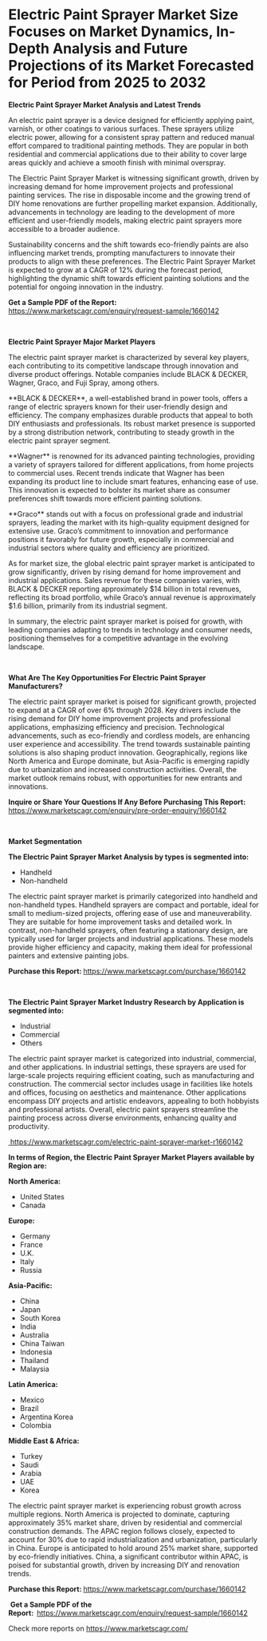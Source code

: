 <p><h1>Electric Paint Sprayer Market Size Focuses on Market Dynamics, In-Depth Analysis and Future Projections of its Market Forecasted for Period from 2025 to 2032</h1></p><p><strong>Electric Paint Sprayer Market Analysis and Latest Trends</strong></p>
<p><p>An electric paint sprayer is a device designed for efficiently applying paint, varnish, or other coatings to various surfaces. These sprayers utilize electric power, allowing for a consistent spray pattern and reduced manual effort compared to traditional painting methods. They are popular in both residential and commercial applications due to their ability to cover large areas quickly and achieve a smooth finish with minimal overspray.</p><p>The Electric Paint Sprayer Market is witnessing significant growth, driven by increasing demand for home improvement projects and professional painting services. The rise in disposable income and the growing trend of DIY home renovations are further propelling market expansion. Additionally, advancements in technology are leading to the development of more efficient and user-friendly models, making electric paint sprayers more accessible to a broader audience.</p><p>Sustainability concerns and the shift towards eco-friendly paints are also influencing market trends, prompting manufacturers to innovate their products to align with these preferences. The Electric Paint Sprayer Market is expected to grow at a CAGR of 12% during the forecast period, highlighting the dynamic shift towards efficient painting solutions and the potential for ongoing innovation in the industry.</p></p>
<p><strong>Get a Sample PDF of the Report:&nbsp;</strong> <a href="https://www.marketscagr.com/enquiry/request-sample/1660142?utm_campaign=1999&utm_medium=2&utm_source=Github&utm_content=ia&utm_term=20022025&utm_id=electric-paint-sprayer">https://www.marketscagr.com/enquiry/request-sample/1660142</a></p>
<p>&nbsp;</p>
<p><strong>Electric Paint Sprayer Major Market Players</strong></p>
<p><p>The electric paint sprayer market is characterized by several key players, each contributing to its competitive landscape through innovation and diverse product offerings. Notable companies include BLACK & DECKER, Wagner, Graco, and Fuji Spray, among others.</p><p>**BLACK & DECKER**, a well-established brand in power tools, offers a range of electric sprayers known for their user-friendly design and efficiency. The company emphasizes durable products that appeal to both DIY enthusiasts and professionals. Its robust market presence is supported by a strong distribution network, contributing to steady growth in the electric paint sprayer segment.</p><p>**Wagner** is renowned for its advanced painting technologies, providing a variety of sprayers tailored for different applications, from home projects to commercial uses. Recent trends indicate that Wagner has been expanding its product line to include smart features, enhancing ease of use. This innovation is expected to bolster its market share as consumer preferences shift towards more efficient painting solutions.</p><p>**Graco** stands out with a focus on professional grade and industrial sprayers, leading the market with its high-quality equipment designed for extensive use. Graco’s commitment to innovation and performance positions it favorably for future growth, especially in commercial and industrial sectors where quality and efficiency are prioritized.</p><p>As for market size, the global electric paint sprayer market is anticipated to grow significantly, driven by rising demand for home improvement and industrial applications. Sales revenue for these companies varies, with BLACK & DECKER reporting approximately $14 billion in total revenues, reflecting its broad portfolio, while Graco’s annual revenue is approximately $1.6 billion, primarily from its industrial segment.</p><p>In summary, the electric paint sprayer market is poised for growth, with leading companies adapting to trends in technology and consumer needs, positioning themselves for a competitive advantage in the evolving landscape.</p></p>
<p>&nbsp;</p>
<p><strong>What Are The Key Opportunities For Electric Paint Sprayer Manufacturers?</strong></p>
<p><p>The electric paint sprayer market is poised for significant growth, projected to expand at a CAGR of over 6% through 2028. Key drivers include the rising demand for DIY home improvement projects and professional applications, emphasizing efficiency and precision. Technological advancements, such as eco-friendly and cordless models, are enhancing user experience and accessibility. The trend towards sustainable painting solutions is also shaping product innovation. Geographically, regions like North America and Europe dominate, but Asia-Pacific is emerging rapidly due to urbanization and increased construction activities. Overall, the market outlook remains robust, with opportunities for new entrants and innovations.</p></p>
<p><strong>Inquire or Share Your Questions If Any Before Purchasing This Report:</strong> <a href="https://www.marketscagr.com/enquiry/pre-order-enquiry/1660142?utm_campaign=1999&utm_medium=2&utm_source=Github&utm_content=ia&utm_term=20022025&utm_id=electric-paint-sprayer">https://www.marketscagr.com/enquiry/pre-order-enquiry/1660142</a></p>
<p>&nbsp;</p>
<p><strong>Market Segmentation</strong></p>
<p><strong>The Electric Paint Sprayer Market Analysis by types is segmented into:</strong></p>
<p><ul><li>Handheld</li><li>Non-handheld</li></ul></p>
<p><p>The electric paint sprayer market is primarily categorized into handheld and non-handheld types. Handheld sprayers are compact and portable, ideal for small to medium-sized projects, offering ease of use and maneuverability. They are suitable for home improvement tasks and detailed work. In contrast, non-handheld sprayers, often featuring a stationary design, are typically used for larger projects and industrial applications. These models provide higher efficiency and capacity, making them ideal for professional painters and extensive painting jobs.</p></p>
<p><strong>Purchase this Report:&nbsp;</strong><a href="https://www.marketscagr.com/purchase/1660142?utm_campaign=1999&utm_medium=2&utm_source=Github&utm_content=ia&utm_term=20022025&utm_id=electric-paint-sprayer">https://www.marketscagr.com/purchase/1660142</a></p>
<p>&nbsp;</p>
<p><strong>The Electric Paint Sprayer Market Industry Research by Application is segmented into:</strong></p>
<p><ul><li>Industrial</li><li>Commercial</li><li>Others</li></ul></p>
<p><p>The electric paint sprayer market is categorized into industrial, commercial, and other applications. In industrial settings, these sprayers are used for large-scale projects requiring efficient coating, such as manufacturing and construction. The commercial sector includes usage in facilities like hotels and offices, focusing on aesthetics and maintenance. Other applications encompass DIY projects and artistic endeavors, appealing to both hobbyists and professional artists. Overall, electric paint sprayers streamline the painting process across diverse environments, enhancing quality and productivity.</p></p>
<p><a href="https://www.marketscagr.com/electric-paint-sprayer-market-r1660142?utm_campaign=1999&utm_medium=2&utm_source=Github&utm_content=ia&utm_term=20022025&utm_id=electric-paint-sprayer">&nbsp;https://www.marketscagr.com/electric-paint-sprayer-market-r1660142</a></p>
<p><strong>In terms of Region, the Electric Paint Sprayer Market Players available by Region are:</strong></p>
<p>
    <p> <strong> North America: </strong>
        <ul>
            <li>United States</li>
            <li>Canada</li>
        </ul>
        </p> 
    <p> <strong> Europe: </strong>
        <ul>
            <li>Germany</li>
            <li>France</li>
            <li>U.K.</li>
            <li>Italy</li>
            <li>Russia</li>
        </ul>
        </p> 
    <p> <strong> Asia-Pacific: </strong>
        <ul>
            <li>China</li>
            <li>Japan</li>
            <li>South Korea</li>
            <li>India</li>
            <li>Australia</li>
            <li>China Taiwan</li>
            <li>Indonesia</li>
            <li>Thailand</li>
            <li>Malaysia</li>
        </ul>
        </p> 
    <p> <strong> Latin America: </strong>
        <ul>
            <li>Mexico</li>
            <li>Brazil</li>
            <li>Argentina Korea</li>
            <li>Colombia</li>
        </ul>
        </p> 
    <p> <strong> Middle East & Africa: </strong>
        <ul>
            <li>Turkey</li>
            <li>Saudi</li>
            <li>Arabia</li>
            <li>UAE</li>
            <li>Korea</li>
        </ul>
    </p>
    </p>
<p><p>The electric paint sprayer market is experiencing robust growth across multiple regions. North America is projected to dominate, capturing approximately 35% market share, driven by residential and commercial construction demands. The APAC region follows closely, expected to account for 30% due to rapid industrialization and urbanization, particularly in China. Europe is anticipated to hold around 25% market share, supported by eco-friendly initiatives. China, a significant contributor within APAC, is poised for substantial growth, driven by increasing DIY and renovation trends.</p></p>
<p><strong>Purchase this Report: </strong><a href="https://www.marketscagr.com/purchase/1660142?utm_campaign=1999&utm_medium=2&utm_source=Github&utm_content=ia&utm_term=20022025&utm_id=electric-paint-sprayer">https://www.marketscagr.com/purchase/1660142</a></p>
<p>&nbsp;<strong>Get a Sample PDF of the Report:&nbsp;&nbsp;</strong><a href="https://www.marketscagr.com/enquiry/request-sample/1660142?utm_campaign=1999&utm_medium=2&utm_source=Github&utm_content=ia&utm_term=20022025&utm_id=electric-paint-sprayer">https://www.marketscagr.com/enquiry/request-sample/1660142</a></p>
<p><strong></strong></p>
<p>Check more reports on <a href="https://www.marketscagr.com/?utm_campaign=1999&utm_medium=2&utm_source=Github&utm_content=ia&utm_term=20022025&utm_id=electric-paint-sprayer">https://www.marketscagr.com/</a></p>